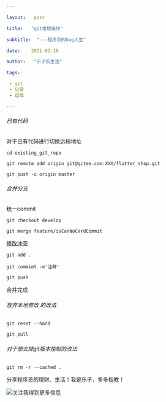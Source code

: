 ```yaml
---

layout:   post

title:   "git常规操作"

subtitle:  "---程序员的bug人生"

date:    2021-02-18

author:   "乐子侃生活"

tags:

 - git
 - 记录
 - 运维

---
```




###### 已有代码

对于已有代码进行切换远程地址

```
cd existing_git_repo

git remote add origin git@gitee.com:XXX/flutter_shop.git

git push -u origin master
```
<!-- more--> 
###### 合并分支

统一commit

```
git checkout develop

git merge feature/isCanNoCardCommit
```

[修改冲突](https://www.blog.rdtalk.cn/2019/07/13/2019-07-13-git-Blog/)

```
git add .

git commimt -m'注释'

git push 
```

合并完成

###### 放弃本地修改 的改法

```
git reset --hard

git pull
```

###### 对于想去掉git版本控制的改法

```
git rm -r --cached .

```



分享程序员的理财、生活！我是乐子，多多指教！



 ![关注我得到更多信息](https://gitee.com/yingle1991/resource/raw/master/static/blog/passme.png)